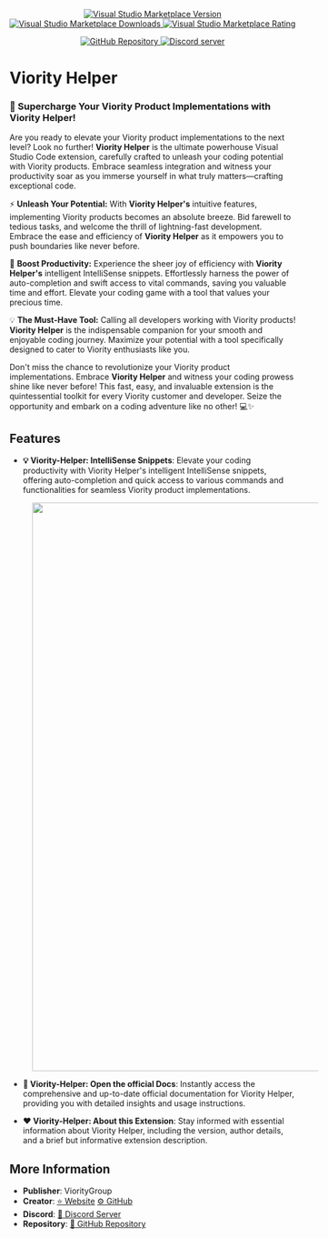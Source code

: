 <style>
	/* Some styling for web browser */
	
	/* IntelliSense Img */
	.IntelliSenseImg {
		width: 1000px;
		margin-left: 40px;
		transition: transform 0.5s ease-in-out;
	}
	.IntelliSenseImg:hover {
		transform: scale(1.01) rotate(1deg)
	}
</style>

<div align="center">
	<p>
		<a href="https://marketplace.visualstudio.com/items?itemName=vioritygroup.viority-helper">
			<img alt="Visual Studio Marketplace Version" src="https://img.shields.io/visual-studio-marketplace/v/vioritygroup.viority-helper?label=Visual%20Studio%20Marketplace">
		</a>
		<a href="https://marketplace.visualstudio.com/items?itemName=vioritygroup.viority-helper">
			<img alt="Visual Studio Marketplace Downloads" src="https://img.shields.io/visual-studio-marketplace/d/vioritygroup.viority-helper">
		</a>
		<a href="https://marketplace.visualstudio.com/items?itemName=vioritygroup.viority-helper">
			<img alt="Visual Studio Marketplace Rating" src="https://img.shields.io/visual-studio-marketplace/r/vioritygroup.viority-helper">
		</a>
	</p>
	<p>
		<a href="https://github.com/ViorityGroup/vscode-viority-helper">
			<img src="https://img.shields.io/badge/GitHub%20Repository-success?logo=github&style=social" alt="GitHub Repository">
		</a>
		<a href="https://discord.gg/323HfHyGW4">
			<img src="https://canary.discordapp.com/api/guilds/420677294345158657/embed.png" alt="Discord server">
		</a>
	</p>
</div>

<h1><strong class="Header">Viority Helper</strong></h11>

### **🚀 Supercharge Your Viority Product Implementations with Viority Helper!**

Are you ready to elevate your Viority product implementations to the next level? Look no further! **Viority Helper** is the ultimate powerhouse Visual Studio Code extension, carefully crafted to unleash your coding potential with Viority products. Embrace seamless integration and witness your productivity soar as you immerse yourself in what truly matters—crafting exceptional code.

⚡ **Unleash Your Potential:**
With **Viority Helper's** intuitive features, implementing Viority products becomes an absolute breeze. Bid farewell to tedious tasks, and welcome the thrill of lightning-fast development. Embrace the ease and efficiency of **Viority Helper** as it empowers you to push boundaries like never before.

🚀 **Boost Productivity:**
Experience the sheer joy of efficiency with **Viority Helper's** intelligent IntelliSense snippets. Effortlessly harness the power of auto-completion and swift access to vital commands, saving you valuable time and effort. Elevate your coding game with a tool that values your precious time.

💡 **The Must-Have Tool:**
Calling all developers working with Viority products! **Viority Helper** is the indispensable companion for your smooth and enjoyable coding journey. Maximize your potential with a tool specifically designed to cater to Viority enthusiasts like you.

Don't miss the chance to revolutionize your Viority product implementations. Embrace **Viority Helper** and witness your coding prowess shine like never before! This fast, easy, and invaluable extension is the quintessential toolkit for every Viority customer and developer. Seize the opportunity and embark on a coding adventure like no other! 💻✨


## Features

- **💡 Viority-Helper: IntelliSense Snippets**: Elevate your coding productivity with Viority Helper's intelligent IntelliSense snippets, offering auto-completion and quick access to various commands and functionalities for seamless Viority product implementations.

<img class="IntelliSenseImg" src="https://s12.gifyu.com/images/ScEFN.gif">

- **📖 Viority-Helper: Open the official Docs**: Instantly access the comprehensive and up-to-date official documentation for Viority Helper, providing you with detailed insights and usage instructions.

- **❤️ Viority-Helper: About this Extension**: Stay informed with essential information about Viority Helper, including the version, author details, and a brief but informative extension description.

## More Information

- **Publisher**: ViorityGroup
- **Creator**: [⭐ Website](https://tuncion.de) [⚙️ GitHub](https://github.com/Tuncion)
- **Discord**: [📖 Discord Server](https://discord.gg/323HfHyGW4)
- **Repository**: [📂 GitHub Repository](https://github.com/ViorityGroup/vscode-viority-helper)